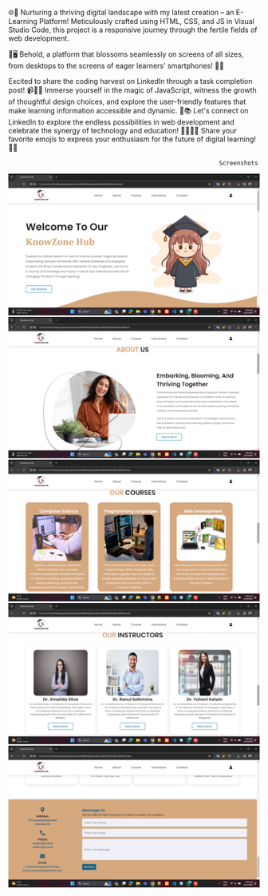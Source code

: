 🌐🚀 Nurturing a thriving digital landscape with my latest creation – an E-Learning Platform! Meticulously crafted using HTML, CSS, and JS in Visual Studio Code, this project is a responsive journey through the fertile fields of web development. 

📱🖥️ Behold, a platform that blossoms seamlessly on screens of all sizes, from desktops to the screens of eager learners' smartphones! 🌱💡

Excited to share the coding harvest on LinkedIn through a task completion post! 📹👩‍💻 Immerse yourself in the magic of JavaScript, witness the growth of thoughtful design choices, and explore the user-friendly features that make learning information accessible and dynamic. 🚀📚 Let's connect on LinkedIn to explore the endless possibilities in web development and celebrate the synergy of technology and education! 👨‍🏫👩‍💻 Share your favorite emojis to express your enthusiasm for the future of digital learning! 🌟📖


                                                               Screenshots


![images](Images/1.png)
![images](Images/2.png)
![images](Images/3.png)
![images](Images/4.png)
![images](Images/5.png)
